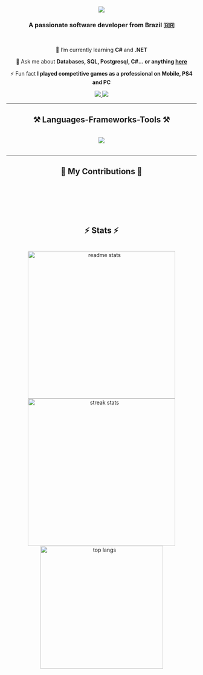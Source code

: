 <h1 align="center">
    <img src="https://readme-typing-svg.herokuapp.com/?font=OpenSans&size=40&center=true&vCenter=true&width=800&height=100&color=368CF7&duration=5000&lines=Hi+There!+👋;+I'm+Guilherme+Yokokura!+🖥️;" />
</h1>

<h3 align="center">A passionate software developer from Brazil 🇧🇷</h3>

<br/>

<div align="center">
 
 🌱 I’m currently learning **C#** and **.NET**

💬 Ask me about **Databases, SQL, Postgresql, C#... or anything [here]()**

⚡ Fun fact **I played competitive games as a professional on Mobile, PS4 and PC**

 </div>

 <div align="center"> 
  <a href="mailto:contato.guilhermeyok@gmail.com">
    <img src="https://img.shields.io/badge/Gmail-333333?style=for-the-badge&logo=gmail&logoColor=red" />
  </a>
  <a href="[https://linkedin.com/in/pedro-sales-muniz](https://www.linkedin.com/in/guilherme-yokokura-396856232/)" target="_blank">
    <img src="https://img.shields.io/badge/LinkedIn-0077B5?style=for-the-badge&logo=linkedin&logoColor=white" target="_blank" />
  </a>
</div>

 <hr/>
 
<h2 align="center">⚒️ Languages-Frameworks-Tools ⚒️</h2>
<br/>
<div align="center">
    <img src="https://skillicons.dev/icons?i=cs,dotnet,visualstudio,postgresql,mysql,git,github,python,flask,javascript,html,css"/>
</div>

<br/>
<hr/>

 <div align="center">
  <h2>🐍 My Contributions 🐍</h2>
  <br>
  
  
  <br/><br/><br/>
</div>

<h2 align="center">⚡ Stats ⚡</h2>
<br>
<div align=center>
  <img width=390 src="https://github-readme-stats-salesp07.vercel.app/api?username=gtadayukey&show_icons=true&theme=transparent&rank_icon=github&border_radius=10" alt="readme stats" /><br>
  <img width=390 src="https://github-readme-streak-stats-salesp07.vercel.app/?user=gtadayukey&theme=transparent&border_radius=10" alt="streak stats"/><br>
  <img width=325 align="center" src="https://github-readme-stats-salesp07.vercel.app/api/top-langs/?username=gtadayukey&hide=HTML&langs_count=8&layout=compact&theme=transparent&border_radius=10&size_weight=0.5&count_weight=0.5&exclude_repo=github-readme-stats" alt="top langs" />
</div>



